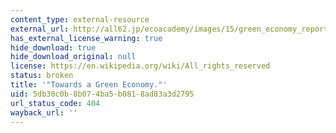 ```yaml
---
content_type: external-resource
external_url: http://all62.jp/ecoacademy/images/15/green_economy_report.pdf
has_external_license_warning: true
hide_download: true
hide_download_original: null
license: https://en.wikipedia.org/wiki/All_rights_reserved
status: broken
title: '"Towards a Green Economy."'
uid: 5db30c0b-8b07-4ba5-b081-8ad83a3d2795
url_status_code: 404
wayback_url: ''
---
```

